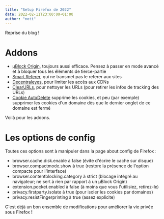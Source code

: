 ```yaml
---
title: "Setup Firefox de 2022"
date: 2022-02-11T23:00:00+01:00
author: "noti"
---
```


Reprise du blog !

# Addons

* [µBlock Origin](https://addons.mozilla.org/en-US/firefox/addon/ublock-origin/),
  toujours aussi efficace. Pensez à passer en mode avancé et à bloquer tous les
  éléments de tierce-partie
* [Smart Referer](https://addons.mozilla.org/en-US/firefox/addon/smart-referer/),
  qui ne transmet pas le referer aux sites
* [Decentraleyes](https://addons.mozilla.org/en-US/firefox/addon/decentraleyes/),
  pour limiter les accès aux CDNs
* [ClearURLs](https://addons.mozilla.org/en-US/firefox/addon/clearurls/), pour
  nettoyer les URLs (pour retirer les infos de tracking des URLs)
* [Cookie AutoDelete](https://addons.mozilla.org/en-US/firefox/addon/cookie-autodelete/)
  supprime les cookies, et peu (par exemple) supprimer les cookies d'un domaine
  dès que le dernier onglet de ce domaine est fermé

Voilà pour les addons.

# Les options de config

Toutes ces options sont à manipuler dans la page about:config de Firefox :

* browser.cache.disk.enable à false (évite d'écrire le cache sur disque)
* browser.compactmode.show à true (restore la présence de l'option compacte
  pour l'interface)
* browser.contentblocking.category à strict (blocage intégré au navigateur;
  ne sert à rien par rapport à un µBlock Origin)
* extension.pocket.enabled à false (à moins que vous l'utilisiez, retirez-le)
* privacy.firstparty.isolate à true (pour isoler les cookies par domaines)
* privacy.resistFingerprinting à true (assez explicite)

C'est déjà un bon ensemble de modifications pour améliorer la vie privée sous
Firefox !
